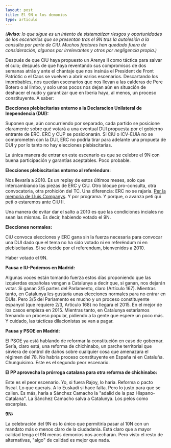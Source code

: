 ```yaml
---
layout: post
title: El 9N o los demonios
type: articulo
---
```


_(**Aviso**: lo que sigue es un intento de sistematizar riesgos y oportunidades de los escenarios que se presentan tras el 9N tras la autolesión a la consulta por parte de CiU. Muchos factores han quedado fuera de consideración, algunos por irrelevantes y otros por negligencia propia.)_

Después de que CiU haya propuesto un Arenys II como táctica para salvar el culo; después de que haya reventando sus compromisos de dos semanas atrás y ante el chantaje que nos insinúa el President de Front Patriòtic o el Caos se vuelven a abrir varios escenarios. Descartando los improbables, nos quedan escenarios que nos llevan a las calderas de Pere Botero o al limbo, y solo unos pocos nos dejan aún en situación de deshacer el nudo y garantizar que en Iberia haya, al menos, un proceso constituyente. A saber:

**Elecciones plebiscitarias enterno a la Declaracion Unilateral de Inependencia (DUI):**

Suponen  que, aún concurriendo por separado, cada partido se posicione claramente sobre qué votará a una eventual DUI propuesta por el gobierno entrante de ERC. ERC y CUP se posicionarán. Si  CiU o ICV-EUiA no se comprometen con la DUI, ERC no podría tirar para adelante una propueta de DUI y por lo tanto no hay elecciones plebiscitarias.

La única manera de entrar en este escenario es que se celebre el 9N con buena participación y garantías aceptables. Poco probable.

**Elecciones plebiscitarias entorno al referéndum:**

Nos llevaría a 2010\. Es un replay de estos últimos meses, solo que intercambiando las piezas de ERC y CiU. Otro bloque pro-consulta, otra convocatoria, otra prohición del TC. Una diferencia: ERC no se rajaría. [Per la memoria de Lluis Companys](https://www.youtube.com/watch?v=u86M_DJu2Lk). Y por programa. Y porque, o avanza peti qui peti o estaremos ante CiU II.

Una manera de evitar dar el salto a 2010 es que las condiciones inciales no sean las mismas. Es decir, habiendo votado el 9N.

**Elecciones normales:**

CiU convoca elecciones y ERC gana sin la fuerza necesaria para convocar una DUI dado que el tema no ha sido votado ni en referéndum ni en plebiscitarias. Si se decide por el referendum, bienvenidos a 2010.

Haber votado el 9N.

**Pausa e IU-Podemos en Madrid:**

Algunas voces están tomando fuerza estos días proponiendo que las izquierdas españolas vengan a Catalunya a decir que, si ganan, nos dejarán votar. Si ganan 3/5 partes del Parlamento, claro (Artículo 167). Mientras tanto, en Catalunya les gustaría unas elecciones normales para no entrar en DUIs.  Pero 3/5 del Parlamento es mucho y un proceso constituyente espanyol (que requiere 2/3, Artículo 168) no llegara el 2015\. En el mejor de los casos empieza en 2015\. Mientras tanto, en Catalunya estaríamos frenando un proceso popular, pidiendo a la gente que espere un poco más. Y cuidado, las tácticas dilacionistas se van a pagar.

**Pausa y PSOE en Madrid:**

El PSOE ya está hablando de reformar la constitución en caso de gobernar. Sería, claro está, una reforma de chichinabo, un parche territorial que sirviera de control de daños sobre cualquier cosa que amenazara el régimen del 78\. No habría proceso constituyente en España ni en Cataluña. Chunguísimo. Este es el segundo peor escenario.

**El PP aprovecha la prórroga catalana para otra reforma de chichinabo:**

Este es el peor escenario. Yo, si fuera Rajoy, lo haria. Reforma o pacto fiscal. Lo que querais. A lo Euskadi si hace falta. Pero lo justo para que se callen. Es más, haría a Sánchez Camacho la "adalid de la paz Hispano-Catalana". La Sánchez Camacho salva a Catalunya. Los pelos como escarpías.

**9N:**

La celebración del 9N es lo único que permitiría pasar al 10N con un mandato más o menos claro de la ciudadanía. Está claro que a mayor calidad tenga el 9N menos demonios nos acecharán. Pero visto el resto de alternativas, "algo" de calidad es mejor que nada.
